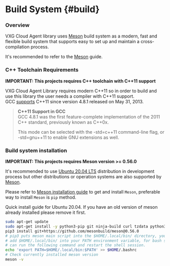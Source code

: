 Build System                         {#build}
============

### Overview
VXG Cloud Agent library uses [Meson](https://mesonbuild.com) build system as a modern, fast and flexible build system that supports easy to set up and maintain a cross-compilation process.

It's recommended to refer to the [Meson](https://mesonbuild.com) guide.

### C++ Toolchain Requirements
**IMPORTANT: This projects requires C++ toolchain with C++11 support**

VXG Cloud Agent Library requires modern C++11 so in order to build and use this library the user needs a compiler with C++11
support.  
  GCC [supports](https://gcc.gnu.org/projects/cxx-status.html#cxx11) C++11 since version 4.8.1 released on May 31, 2013.
  > **C++11 Support in GCC**  
  > GCC 4.8.1 was the first feature-complete implementation of the 2011 C++ standard, previously known as C++0x.
  >
  > This mode can be selected with the -std=c++11 command-line flag, or -std=gnu++11 to enable GNU extensions as well.

### Build system installation
**IMPORTANT: This projects requires Meson version >= 0.56.0**

It's recommended to use [Ubuntu 20.04 LTS](https://releases.ubuntu.com/20.04/) distribution in development process but other distributions or operation systems are also supported by [Meson](https://mesonbuild.com).

Please refer to [Meson installation guide](https://mesonbuild.com/Getting-meson.html) to get and install `Meson`, preferable way to install `Meson` is `pip` method.

Quick install guide for Ubuntu 20.04.
If you have an old version of meson already installed please remove it first.
```bash
sudo apt-get update
sudo apt-get install -y python3-pip git ninja-build curl tzdata python3-tz
pip3 install git+https://github.com/mesonbuild/meson@0.56.0
# pip3 puts meson main script into the $HOME/.local/bin/ directory, you need to
# add $HOME/.local/bin/ into your PATH environment variable, for bash shell you
# can run the following command and restart the shell session.
echo 'export PATH=$HOME/.local/bin:$PATH' >> $HOME/.bashrc
# Check currently installed meson version
meson -v
```
